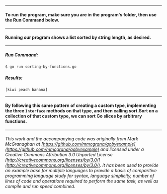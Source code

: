 ___
#### To run the program, make sure you are in the program's folder, then use the Run Command below.
___
#### Running our program shows a list sorted by string length, as desired.
___
##### Run Command:

`$ go run sorting-by-functions.go`

##### Results:

`[kiwi peach banana]`

___
#### By following this same pattern of creating a custom type, implementing the three `Interface` methods on that type, and then calling sort.Sort on a collection of that custom type, we can sort Go slices by arbitrary functions.
___
###### This work and the accompanying code was originally from Mark McGranaghan at [https://github.com/mmcgrana/gobyexample](https://github.com/mmcgrana/gobyexample) and licensed under a Creative Commons Attribution 3.0 Unported License [http://creativecommons.org/licenses/by/3.0/](http://creativecommons.org/licenses/by/3.0/). It has been used to provide an example base for multiple languages to provide a basis of comparitive programming language study for syntax, language simplicity, number of lines of code and operations required to perform the same task, as well as compile and run speed combined.